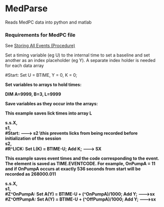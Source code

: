 # MedParse

Reads MedPC data into python and matlab

### Requirements for MedPC file

See <a href = "https://www.med-associates.com/med-nr/storing-events-v0-1/"> Storing All Events (Procedure) </a>

Set a timing variable (eg U) to the internal time to set a baseline 
and set another as an index placeholder (eg Y). A separate index holder is needed for each data array

#Start: Set U = BTIME, Y = 0, K = 0; 


<b> Set variables to arrays to hold times: <b>

DIM A=9999, B=3, L=9999


<b> Save variables as they occur into the arrays: <b>

This example saves lick times into array L 

s.s.X, <br>
    s1, <br>
            #Start: ---> s2 \this prevents licks from being recorded before initialization of the session <br>
    s2, <br>
            #R^LICK:   Set L(K) = BTIME-U; Add K; ---> SX <br>

This example saves event times and the code corresponding to the event. 
The element is saved as TIME.EVENTCODE.  For example, OnPumpA = 11 and if 
OnPumpA occurs at exactly 536 seconds from start will be recorded as 268000.011

s.s.X, <br>
    s1, <br>
        #Z^OnPumpA:   Set A(Y) = BTIME-U + (^OnPumpA)/1000; Add Y; --->sx <br>
        #Z^OffPumpA:  Set A(Y) = BTIME-U + (^OffPumpA)/1000; Add Y; --->sx <br>
